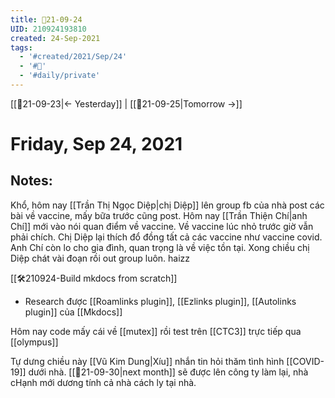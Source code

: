```yaml
---
title: 📝21-09-24
UID: 210924193810
created: 24-Sep-2021
tags:
  - '#created/2021/Sep/24'
  - '#📅'
  - '#daily/private'
---
```

[[📝21-09-23|<- Yesterday]] | [[📝21-09-25|Tomorrow ->]]
# Friday, Sep 24, 2021

## Notes:

Khổ, hôm nay [[Trần Thị Ngọc Diệp|chị Diệp]] lên group fb của nhà post các bài về vaccine, mấy bữa trước cũng post. Hôm nay [[Trần Thiện Chí|anh Chí]] mới vào nói quan điểm về vaccine. Về vaccine lúc nhỏ trước giờ vẫn phải chích. Chị Diệp lại thích đổ đồng tất cả các vaccine như vaccine covid. Anh Chí còn lo cho gia đình, quan trọng là về việc tồn tại. Xong chiều chị Diệp chát vài đoạn rồi out group luôn. haizz

[[🛠️210924-Build mkdocs from scratch]]
- Research được [[Roamlinks plugin]], [[Ezlinks plugin]],  [[Autolinks plugin]] của [[Mkdocs]]

Hôm nay code mấy cái về [[mutex]] rồi test trên [[CTC3]] trực tiếp qua [[olympus]]


Tự dưng chiều này [[Vũ Kim Dung|Xíu]] nhắn tin hỏi thăm tình hình [[COVID-19]] dưới nhà. [[📝21-09-30|next month]] sẽ được lên công ty làm lại, nhà cHạnh mới dương tính cả nhà cách ly tại nhà.
